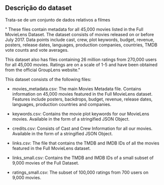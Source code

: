 ## Descrição do dataset
Trata-se de um conjunto de dados relativos a filmes

" These files contain metadata for all 45,000 movies listed in the Full MovieLens Dataset. 
The dataset consists of movies released on or before July 2017. Data points include cast, 
crew, plot keywords, budget, revenue, posters, release dates, languages, production companies,
countries, TMDB vote counts and vote averages.

This dataset also has files containing 26 million ratings from 270,000 users for all 45,000 movies. 
Ratings are on a scale of 1-5 and have been obtained from the official GroupLens website."

This dataset consists of the following files:

- movies_metadata.csv: The main Movies Metadata file. Contains information on 45,000 movies featured
in the Full MovieLens dataset. Features include posters, backdrops, budget, revenue, release dates,
languages, production countries and companies.

- keywords.csv: Contains the movie plot keywords for our MovieLens movies. Available in the form of a stringified JSON Object.

- credits.csv: Consists of Cast and Crew Information for all our movies. Available in the form of a stringified JSON Object.

- links.csv: The file that contains the TMDB and IMDB IDs of all the movies featured in the Full MovieLens dataset.

- links_small.csv: Contains the TMDB and IMDB IDs of a small subset of 9,000 movies of the Full Dataset.

- ratings_small.csv: The subset of 100,000 ratings from 700 users on 9,000 movies.
